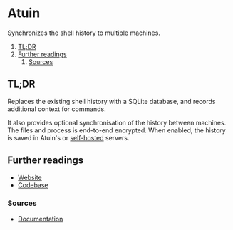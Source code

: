 # Atuin

Synchronizes the shell history to multiple machines.

1. [TL;DR](#tldr)
1. [Further readings](#further-readings)
   1. [Sources](#sources)

## TL;DR

Replaces the existing shell history with a SQLite database, and records additional context for commands.

It also provides optional synchronisation of the history between machines.<br/>
The files and process is end-to-end encrypted. When enabled, the history is saved in Atuin's or
[self-hosted][server setup] servers.

<!-- Uncomment if used
<details>
  <summary>Setup</summary>

```sh
```

</details>
-->

<!-- Uncomment if used
<details>
  <summary>Usage</summary>

```sh
```

</details>
-->

<!-- Uncomment if used
<details>
  <summary>Real world use cases</summary>

```sh
```

</details>
-->

## Further readings

- [Website]
- [Codebase]

### Sources

- [Documentation]

<!--
  Reference
  ═╬═Time══
  -->

<!-- In-article sections -->
<!-- Knowledge base -->
<!-- Files -->
<!-- Upstream -->
[codebase]: https://github.com/atuinsh/atuin
[documentation]: https://docs.atuin.sh/
[Server setup]: https://docs.atuin.sh/self-hosting/server-setup/
[website]: https://atuin.sh/

<!-- Others -->
